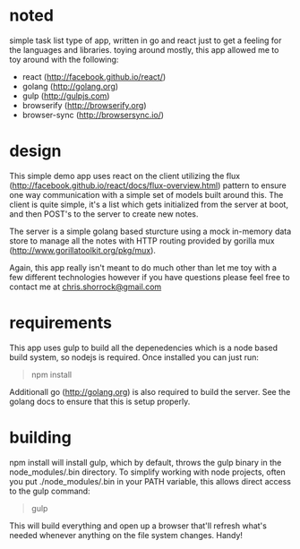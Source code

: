 noted
=====

simple task list type of app, written in go and react just to get a feeling for the languages 
and libraries. toying around mostly, this app allowed me to toy around with the following:

* react (http://facebook.github.io/react/)
* golang (http://golang.org)
* gulp (http://gulpjs.com)
* browserify (http://browserify.org)
* browser-sync (http://browsersync.io/)


design
=====
This simple demo app uses react on the client utilizing the flux (http://facebook.github.io/react/docs/flux-overview.html) pattern to ensure one way communication with a simple set of models built around this. The client
is quite simple, it's a list which gets initialized from the server at boot, and then POST's to the
server to create new notes. 

The server is a simple golang based sturcture using a mock in-memory data store to manage all the 
notes with HTTP routing provided by gorilla mux (http://www.gorillatoolkit.org/pkg/mux).

Again, this app really isn't meant to do much other than let me toy with a few different technologies
however if you have questions please feel free to contact me at chris.shorrock@gmail.com

requirements
=====
This app uses gulp to build all the depenedencies which is a node based build system,
so nodejs is required. Once installed you can just run:

> npm install

Additionall go (http://golang.org) is also required to build the server. See the golang
docs to ensure that this is setup properly.

building
=====
npm install will install gulp, which by default, throws the gulp binary in the
node_modules/.bin directory. To simplify working with node projects, often you put
./node_modules/.bin in your PATH variable, this allows direct access to the gulp
command:

> gulp

This will build everything and open up a browser that'll refresh what's needed whenever 
anything on the file system changes. Handy!
